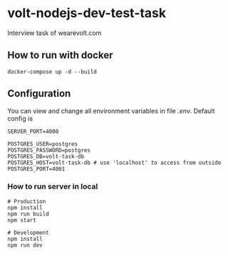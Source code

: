 # volt-nodejs-dev-test-task

Interview task of wearevolt.com

## How to run with docker
```shell
docker-compose up -d --build
```

## Configuration

You can view and change all environment variables in file *.env*. Default config is
```shell
SERVER_PORT=4000

POSTGRES_USER=postgres
POSTGRES_PASSWORD=postgres
POSTGRES_DB=volt-task-db
POSTGRES_HOST=volt-task-db # use 'localhost' to access from outside
POSTGRES_PORT=4001
```

### How to run server in local
```shell
# Production
npm install
npm run build
npm start
```
```shell
# Development
npm install
npm run dev
```


